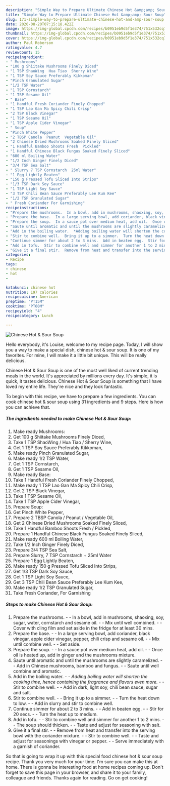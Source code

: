 ```yaml
---
description: "Simple Way to Prepare Ultimate Chinese Hot &amp;amp; Sour Soup"
title: "Simple Way to Prepare Ultimate Chinese Hot &amp;amp; Sour Soup"
slug: 171-simple-way-to-prepare-ultimate-chinese-hot-and-amp-sour-soup
date: 2020-08-20T07:15:18.422Z
image: https://img-global.cpcdn.com/recipes/b0951eb9d5f1e374/751x532cq70/chinese-hot-sour-soup-recipe-main-photo.jpg
thumbnail: https://img-global.cpcdn.com/recipes/b0951eb9d5f1e374/751x532cq70/chinese-hot-sour-soup-recipe-main-photo.jpg
cover: https://img-global.cpcdn.com/recipes/b0951eb9d5f1e374/751x532cq70/chinese-hot-sour-soup-recipe-main-photo.jpg
author: Paul Roberson
ratingvalue: 4.7
reviewcount: 15
recipeingredient:
- " Mushrooms"
- "100 g Shiitake Mushrooms Finely Diced"
- "1 TSP ShaoWing  Hua Tiao  Sherry Wine"
- "1 TSP Soy Sauce Preferably Kikkoman"
- "Pinch Granulated Sugar"
- "1/2 TSP Water"
- "1 TSP Cornstarch"
- "1 TSP Sesame Oil"
- " Base"
- "1 Handful Fresh Coriander Finely Chopped"
- "1 TSP Lao Gan Ma Spicy Chili Crisp"
- "2 TSP Black Vinegar"
- "1 TSP Sesame Oil"
- "1 TSP Apple Cider Vinegar"
- " Soup"
- "Pinch White Pepper"
- "2 TBSP Canola  Peanut  Vegetable Oil"
- "2 Chinese Dried Mushrooms Soaked Finely Sliced"
- "1 Handful Bamboo Shoots Fresh  Pickled"
- "1 Handful Chinese Black Fungus Soaked Finely Sliced"
- "600 ml Boiling Water"
- "1/2 Inch Ginger Finely Diced"
- "3/4 TSP Sea Salt"
- " Slurry 7 TSP Cornstarch  25ml Water"
- "1 Egg Lightly Beaten"
- "150 g Pressed Tofu Sliced Into Strips"
- "1/3 TSP Dark Soy Sauce"
- "1 TSP Light Soy Sauce"
- "3 TSP Chili Bean Sauce Preferably Lee Kum Kee"
- "1/2 TSP Granulated Sugar"
- " Fresh Coriander For Garnishing"
recipeinstructions:
- "Prepare the mushrooms.  In a bowl, add in mushrooms, shaoxing, soy, sugar, water, cornstarch and sesame oil.  Mix until well combined.  Cover with cling film and set aside in the fridge for at least 30 mins."
- "Prepare the base.  In a large serving bowl, add coriander, black vinegar, apple cider vinegar, pepper, chili crisp and sesame oil.  Mix until combine well.  Set aside."
- "Prepare the soup.  In a sauce pot over medium heat, add oil.  Once oil is heated up, add in ginger and the mushrooms mixture."
- "Saute until aromatic and until the mushrooms are slightly caramelized.  Add in Chinese mushrooms, bamboo and fungus.  Saute until well combine and aromatic."
- "Add in the boiling water.  *Adding boiling water will shorten the cooking time, hence containing the fragrance and flavors even more.*  Stir to combine well.  Add in dark, light soy, chili bean sauce, sugar and salt."
- "Stir to combine well.  Bring it up to a simmer.  Turn the heat down to low.  Add in slurry and stir to combine well."
- "Continue simmer for about 2 to 3 mins.  Add in beaten egg.  Stir for 20 secs.  Turn the heat up to medium."
- "Add in tofu.  Stir to combine well and simmer for another 1 to 2 mins.  The soup should thicken.  Taste and adjust for seasoning with salt."
- "Give it a final stir.  Remove from heat and transfer into the serving bowl with the coriander mixture.  Stir to combine well.  Taste and adjust for seasonings with vinegar or pepper.  Serve immediately with a garnish of coriander."
categories:
- Recipe
tags:
- chinese
- hot
- 

katakunci: chinese hot  
nutrition: 197 calories
recipecuisine: American
preptime: "PT15M"
cooktime: "PT60M"
recipeyield: "4"
recipecategory: Lunch

---
```



![Chinese Hot &amp; Sour Soup](https://img-global.cpcdn.com/recipes/b0951eb9d5f1e374/751x532cq70/chinese-hot-sour-soup-recipe-main-photo.jpg)

Hello everybody, it's Louise, welcome to my recipe page. Today, I will show you a way to make a special dish, chinese hot &amp; sour soup. It is one of my favorites. For mine, I will make it a little bit unique. This will be really delicious.



Chinese Hot &amp; Sour Soup is one of the most well liked of current trending meals in the world. It's appreciated by millions every day. It's simple, it is quick, it tastes delicious. Chinese Hot &amp; Sour Soup is something that I have loved my entire life. They're nice and they look fantastic.


To begin with this recipe, we have to prepare a few ingredients. You can cook chinese hot &amp; sour soup using 31 ingredients and 9 steps. Here is how you can achieve that.

##### The ingredients needed to make Chinese Hot &amp; Sour Soup:

1. Make ready  Mushrooms:
1. Get 100 g Shiitake Mushrooms Finely Diced,
1. Take 1 TSP ShaoWing / Hua Tiao / Sherry Wine,
1. Get 1 TSP Soy Sauce Preferably Kikkoman,
1. Make ready Pinch Granulated Sugar,
1. Make ready 1/2 TSP Water,
1. Get 1 TSP Cornstarch,
1. Get 1 TSP Sesame Oil,
1. Make ready  Base:
1. Take 1 Handful Fresh Coriander Finely Chopped,
1. Make ready 1 TSP Lao Gan Ma Spicy Chili Crisp,
1. Get 2 TSP Black Vinegar,
1. Take 1 TSP Sesame Oil,
1. Take 1 TSP Apple Cider Vinegar,
1. Prepare  Soup:
1. Get Pinch White Pepper,
1. Prepare 2 TBSP Canola / Peanut / Vegetable Oil,
1. Get 2 Chinese Dried Mushrooms Soaked Finely Sliced,
1. Take 1 Handful Bamboo Shoots Fresh / Pickled,
1. Prepare 1 Handful Chinese Black Fungus Soaked Finely Sliced,
1. Make ready 600 ml Boiling Water,
1. Take 1/2 Inch Ginger Finely Diced,
1. Prepare 3/4 TSP Sea Salt,
1. Prepare  Slurry, 7 TSP Cornstarch + 25ml Water
1. Prepare 1 Egg Lightly Beaten,
1. Make ready 150 g Pressed Tofu Sliced Into Strips,
1. Get 1/3 TSP Dark Soy Sauce,
1. Get 1 TSP Light Soy Sauce,
1. Get 3 TSP Chili Bean Sauce Preferably Lee Kum Kee,
1. Make ready 1/2 TSP Granulated Sugar,
1. Take  Fresh Coriander, For Garnishing




##### Steps to make Chinese Hot &amp; Sour Soup:

1. Prepare the mushrooms. -  - In a bowl, add in mushrooms, shaoxing, soy, sugar, water, cornstarch and sesame oil. -  - Mix until well combined. -  - Cover with cling film and set aside in the fridge for at least 30 mins.
1. Prepare the base. -  - In a large serving bowl, add coriander, black vinegar, apple cider vinegar, pepper, chili crisp and sesame oil. -  - Mix until combine well. -  - Set aside.
1. Prepare the soup. -  - In a sauce pot over medium heat, add oil. -  - Once oil is heated up, add in ginger and the mushrooms mixture.
1. Saute until aromatic and until the mushrooms are slightly caramelized. -  - Add in Chinese mushrooms, bamboo and fungus. -  - Saute until well combine and aromatic.
1. Add in the boiling water. -  - *Adding boiling water will shorten the cooking time, hence containing the fragrance and flavors even more.* -  - Stir to combine well. -  - Add in dark, light soy, chili bean sauce, sugar and salt.
1. Stir to combine well. -  - Bring it up to a simmer. -  - Turn the heat down to low. -  - Add in slurry and stir to combine well.
1. Continue simmer for about 2 to 3 mins. -  - Add in beaten egg. -  - Stir for 20 secs. -  - Turn the heat up to medium.
1. Add in tofu. -  - Stir to combine well and simmer for another 1 to 2 mins. -  - The soup should thicken. -  - Taste and adjust for seasoning with salt.
1. Give it a final stir. -  - Remove from heat and transfer into the serving bowl with the coriander mixture. -  - Stir to combine well. -  - Taste and adjust for seasonings with vinegar or pepper. -  - Serve immediately with a garnish of coriander.




So that is going to wrap it up with this special food chinese hot &amp; sour soup recipe. Thank you very much for your time. I'm sure you can make this at home. There is gonna be interesting food at home recipes coming up. Don't forget to save this page in your browser, and share it to your family, colleague and friends. Thanks again for reading. Go on get cooking!
